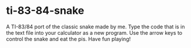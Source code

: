 # ti-83-84-snake
A TI-83/84 port of the classic snake made by me.
Type the code that is in the text file into your calculator as a new program. Use the arrow keys to control the snake and eat the pis. Have fun playing!
